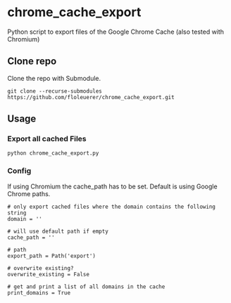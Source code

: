 # chrome_cache_export
Python script to export files of the Google Chrome Cache (also tested with Chromium)

## Clone repo
Clone the repo with Submodule.
```
git clone --recurse-submodules https://github.com/floleuerer/chrome_cache_export.git
```

## Usage

### Export all cached Files
```
python chrome_cache_export.py
```

### Config

If using Chromium the cache_path has to be set. Default is using Google Chrome paths.

```
# only export cached files where the domain contains the following string
domain = ''

# will use default path if empty
cache_path = ''

# path
export_path = Path('export')

# overwrite existing?
overwrite_existing = False

# get and print a list of all domains in the cache
print_domains = True
```